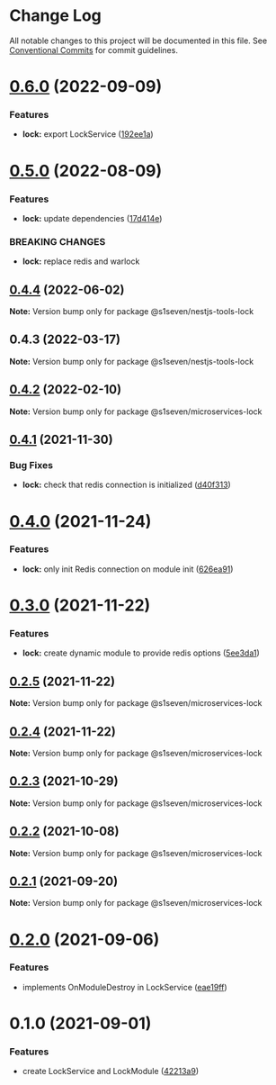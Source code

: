 # Change Log

All notable changes to this project will be documented in this file.
See [Conventional Commits](https://conventionalcommits.org) for commit guidelines.

# [0.6.0](https://github.com/s1seven/nestjs-tools/compare/@s1seven/nestjs-tools-lock@0.5.0...@s1seven/nestjs-tools-lock@0.6.0) (2022-09-09)


### Features

* **lock:** export LockService ([192ee1a](https://github.com/s1seven/nestjs-tools/commit/192ee1aee3c3ad0878cca115736e731b7cff9d38))





# [0.5.0](https://github.com/s1seven/nestjs-tools/compare/@s1seven/nestjs-tools-lock@0.4.4...@s1seven/nestjs-tools-lock@0.5.0) (2022-08-09)


### Features

* **lock:** update dependencies ([17d414e](https://github.com/s1seven/nestjs-tools/commit/17d414ede087807c776ea0e727c5a16956937a9f))


### BREAKING CHANGES

* **lock:** replace redis and warlock





## [0.4.4](https://github.com/s1seven/nestjs-tools/compare/@s1seven/nestjs-tools-lock@0.4.3...@s1seven/nestjs-tools-lock@0.4.4) (2022-06-02)

**Note:** Version bump only for package @s1seven/nestjs-tools-lock





## 0.4.3 (2022-03-17)

**Note:** Version bump only for package @s1seven/nestjs-tools-lock





## [0.4.2](https://github.com/s1seven/microservices-common/compare/@s1seven/microservices-lock@0.4.1...@s1seven/microservices-lock@0.4.2) (2022-02-10)

**Note:** Version bump only for package @s1seven/microservices-lock





## [0.4.1](https://github.com/s1seven/microservices-common/compare/@s1seven/microservices-lock@0.4.0...@s1seven/microservices-lock@0.4.1) (2021-11-30)


### Bug Fixes

* **lock:** check that redis connection is initialized ([d40f313](https://github.com/s1seven/microservices-common/commit/d40f313ee6c22f4ca845385b468cef77cbe426ca))





# [0.4.0](https://github.com/s1seven/microservices-common/compare/@s1seven/microservices-lock@0.3.0...@s1seven/microservices-lock@0.4.0) (2021-11-24)


### Features

* **lock:** only init Redis connection on module init ([626ea91](https://github.com/s1seven/microservices-common/commit/626ea9153832201b0e0894656573c93b6a1decec))





# [0.3.0](https://github.com/s1seven/microservices-common/compare/@s1seven/microservices-lock@0.2.5...@s1seven/microservices-lock@0.3.0) (2021-11-22)


### Features

* **lock:** create dynamic module to provide redis options ([5ee3da1](https://github.com/s1seven/microservices-common/commit/5ee3da10b34e832b0727a4db300fced0e29007fd))





## [0.2.5](https://github.com/s1seven/microservices-common/compare/@s1seven/microservices-lock@0.2.4...@s1seven/microservices-lock@0.2.5) (2021-11-22)

**Note:** Version bump only for package @s1seven/microservices-lock





## [0.2.4](https://github.com/s1seven/microservices-common/compare/@s1seven/microservices-lock@0.2.3...@s1seven/microservices-lock@0.2.4) (2021-11-22)

**Note:** Version bump only for package @s1seven/microservices-lock





## [0.2.3](https://github.com/s1seven/microservices-common/compare/@s1seven/microservices-lock@0.2.2...@s1seven/microservices-lock@0.2.3) (2021-10-29)

**Note:** Version bump only for package @s1seven/microservices-lock





## [0.2.2](https://github.com/s1seven/microservices-common/compare/@s1seven/microservices-lock@0.2.1...@s1seven/microservices-lock@0.2.2) (2021-10-08)

**Note:** Version bump only for package @s1seven/microservices-lock





## [0.2.1](https://github.com/s1seven/microservices-common/compare/@s1seven/microservices-lock@0.2.0...@s1seven/microservices-lock@0.2.1) (2021-09-20)

**Note:** Version bump only for package @s1seven/microservices-lock





# [0.2.0](https://github.com/s1seven/microservices-common/compare/@s1seven/microservices-lock@0.1.0...@s1seven/microservices-lock@0.2.0) (2021-09-06)


### Features

* implements OnModuleDestroy in LockService ([eae19ff](https://github.com/s1seven/microservices-common/commit/eae19ff5826c43f7543055fa9f68b3c8b69601b8))





# 0.1.0 (2021-09-01)


### Features

* create LockService and LockModule ([42213a9](https://github.com/s1seven/microservices-common/commit/42213a93645c06a22c35ae07e0314f74d45aacd0))
